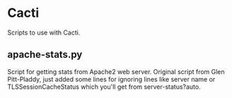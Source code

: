 # Cacti
Scripts to use with Cacti.

## apache-stats.py
Script for getting stats from Apache2 web server. Original script from Glen Pitt-Pladdy, just added some lines for ignoring lines like server name or TLSSessionCacheStatus which you'll get from server-status?auto.
